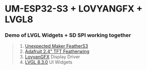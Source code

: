 # UM-ESP32-S3 + LOVYANGFX + LVGL8
### Demo of LVGL Widgets + SD SPI working together
> 1. [Unexpected Maker FeatherS3](https://esp32s3.com/feathers3.html)   
> 2. [Adafruit 2.4" TFT Featherwing](https://www.adafruit.com/product/3315)   
> 3. [LovyanGFX](https://github.com/lovyan03/LovyanGFX) Display Driver   
> 4. [LVGL 8.3.0](https://github.com/lvgl/lvgl) UI Widgets   
